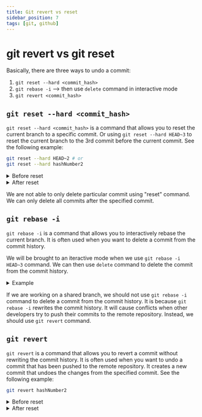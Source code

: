 ```yaml
---
title: Git revert vs reset
sidebar_position: 7
tags: [git, github]
---
```


# git revert vs git reset

Basically, there are three ways to undo a commit:

1. `git reset --hard <commit_hash>`
2. `git rebase -i` --> then use `delete` command in interactive mode
3. `git revert <commit_hash>`

## `git reset --hard <commit_hash>`

`git reset --hard <commit_hash>` is a command that allows you to reset the current branch to a specific commit. Or using `git reset --hard HEAD~3` to reset the current branch to the 3rd commit before the current commit. See the following example:

```bash
git reset --hard HEAD~2 # or
git reset --hard hashNumber2
```

<details>
<summary>Before reset</summary>

```mermaid title="Before"

gitGraph
  commit id: "hashNumber1"
  commit id: "hashNumber2"
  commit id: "hashNumber3"
  commit id: "hashNumber4" tag:"HEAD"

```

</details>

<details>
<summary>After reset</summary>

```mermaid title="Before"

gitGraph
  commit id: "hashNumber1"
  commit id: "hashNumber2" tag:"HEAD"
  commit id: "hashNumber3" type: REVERSE
  commit id: "hashNumber4" type: REVERSE
```

</details>

We are not able to only delete particular commit using "reset" command. We can only delete all commits after the specified commit.

## `git rebase -i`

`git rebase -i` is a command that allows you to interactively rebase the current branch. It is often used when you want to delete a commit from the commit history.

We will be brought to an iteractive mode when we use `git rebase -i HEAD~3` command. We can then use `delete` command to delete the commit from the commit history.

<details>
<summary>Example</summary>

```bash
pick 1cf1da5 #2
pick e4af9d6 #3
pick 352c1ac Revert "#2"

# Rebase 44dd3fa..352c1ac onto 44dd3fa (3 commands)
#
# Commands:
# p, pick <commit> = use commit
# r, reword <commit> = use commit, but edit the commit message
# e, edit <commit> = use commit, but stop for amending
# s, squash <commit> = use commit, but meld into previous commit
# f, fixup [-C | -c] <commit> = like "squash" but keep only the previous
#                    commit's log message, unless -C is used, in which case
#                    keep only this commit's message; -c is same as -C but
#                    opens the editor
# x, exec <command> = run command (the rest of the line) using shell
# b, break = stop here (continue rebase later with 'git rebase --continue')
# d, drop <commit> = remove commit
# l, label <label> = label current HEAD with a name
# t, reset <label> = reset HEAD to a label
# m, merge [-C <commit> | -c <commit>] <label> [# <oneline>]
# .       create a merge commit using the original merge commit's
# .       message (or the oneline, if no original merge commit was
# .       specified); use -c <commit> to reword the commit message
#
# These lines can be re-ordered; they are executed from top to bottom.
#
# If you remove a line here THAT COMMIT WILL BE LOST.
#
# However, if you remove everything, the rebase will be aborted.
```

</details>

If we are working on a shared branch, we should not use `git rebase -i` command to delete a commit from the commit history. It is because `git rebase -i` rewrites the commit history. It will cause conflicts when other developers try to push their commits to the remote repository. Instead, we should use `git revert` command.

## `git revert`

`git revert` is a command that allows you to revert a commit without rewriting the commit history. It is often used when you want to undo a commit that has been pushed to the remote repository. It creates a new commit that undoes the changes from the specified commit. See the following example:

```bash
git revert hashNumber2
```

<details>
<summary>Before reset</summary>

```mermaid title="Before"

gitGraph
  commit id: "hashNumber1"
  commit id: "hashNumber2"
  commit id: "hashNumber3"
  commit id: "hashNumber4" tag:"HEAD"

```

</details>

<details>
<summary>After reset</summary>

```mermaid title="Before"

gitGraph
  commit id: "hashNumber1"
  commit id: "hashNumber2" type: REVERSE
  commit id: "hashNumber3"
  commit id: "hashNumber4"
  commit id: "hashNumber5" tag:"HEAD"
```

</details>
